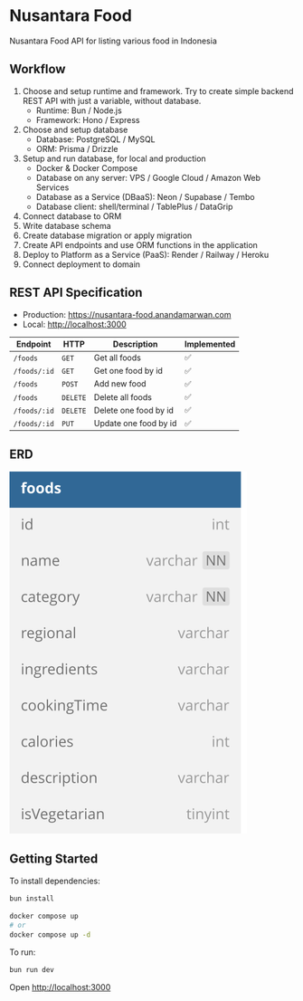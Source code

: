 # Nusantara Food

Nusantara Food API for listing various food in Indonesia

## Workflow

1. Choose and setup runtime and framework. Try to create simple backend REST API with just a variable, without database.
   - Runtime: Bun / Node.js
   - Framework: Hono / Express
2. Choose and setup database
   - Database: PostgreSQL / MySQL
   - ORM: Prisma / Drizzle
3. Setup and run database, for local and production
   - Docker & Docker Compose
   - Database on any server: VPS / Google Cloud / Amazon Web Services
   - Database as a Service (DBaaS): Neon / Supabase / Tembo
   - Database client: shell/terminal / TablePlus / DataGrip
4. Connect database to ORM
5. Write database schema
6. Create database migration or apply migration
7. Create API endpoints and use ORM functions in the application
8. Deploy to Platform as a Service (PaaS): Render / Railway / Heroku
9. Connect deployment to domain

## REST API Specification

- Production: <https://nusantara-food.anandamarwan.com>
- Local: <http://localhost:3000>

| Endpoint     | HTTP     | Description           | Implemented |
| ------------ | -------- | --------------------- | ----------- |
| `/foods`     | `GET`    | Get all foods         | ✅          |
| `/foods/:id` | `GET`    | Get one food by id    | ✅          |
| `/foods`     | `POST`   | Add new food          | ✅          |
| `/foods`     | `DELETE` | Delete all foods      | ✅          |
| `/foods/:id` | `DELETE` | Delete one food by id | ✅          |
| `/foods/:id` | `PUT`    | Update one food by id | ✅          |

## ERD

![ERD](./assets/erd.svg)

## Getting Started

To install dependencies:

```sh
bun install
```

```sh
docker compose up
# or
docker compose up -d
```

To run:

```sh
bun run dev
```

Open <http://localhost:3000>
